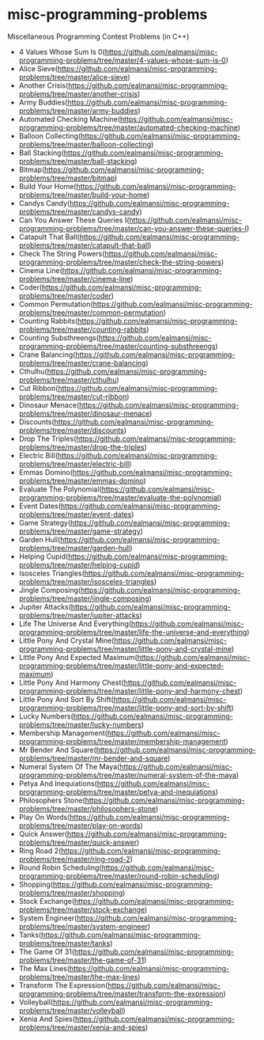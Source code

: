 misc-programming-problems
=========================

Miscellaneous Programming Contest Problems (in C++)

* 4 Values Whose Sum Is 0(https://github.com/ealmansi/misc-programming-problems/tree/master/4-values-whose-sum-is-0)
* Alice Sieve(https://github.com/ealmansi/misc-programming-problems/tree/master/alice-sieve)
* Another Crisis(https://github.com/ealmansi/misc-programming-problems/tree/master/another-crisis)
* Army Buddies(https://github.com/ealmansi/misc-programming-problems/tree/master/army-buddies)
* Automated Checking Machine(https://github.com/ealmansi/misc-programming-problems/tree/master/automated-checking-machine)
* Balloon Collecting(https://github.com/ealmansi/misc-programming-problems/tree/master/balloon-collecting)
* Ball Stacking(https://github.com/ealmansi/misc-programming-problems/tree/master/ball-stacking)
* Bitmap(https://github.com/ealmansi/misc-programming-problems/tree/master/bitmap)
* Build Your Home(https://github.com/ealmansi/misc-programming-problems/tree/master/build-your-home)
* Candys Candy(https://github.com/ealmansi/misc-programming-problems/tree/master/candys-candy)
* Can You Answer These Queries I(https://github.com/ealmansi/misc-programming-problems/tree/master/can-you-answer-these-queries-I)
* Catapult That Ball(https://github.com/ealmansi/misc-programming-problems/tree/master/catapult-that-ball)
* Check The String Powers(https://github.com/ealmansi/misc-programming-problems/tree/master/check-the-string-powers)
* Cinema Line(https://github.com/ealmansi/misc-programming-problems/tree/master/cinema-line)
* Coder(https://github.com/ealmansi/misc-programming-problems/tree/master/coder)
* Common Permutation(https://github.com/ealmansi/misc-programming-problems/tree/master/common-permutation)
* Counting Rabbits(https://github.com/ealmansi/misc-programming-problems/tree/master/counting-rabbits)
* Counting Substhreengs(https://github.com/ealmansi/misc-programming-problems/tree/master/counting-substhreengs)
* Crane Balancing(https://github.com/ealmansi/misc-programming-problems/tree/master/crane-balancing)
* Cthulhu(https://github.com/ealmansi/misc-programming-problems/tree/master/cthulhu)
* Cut Ribbon(https://github.com/ealmansi/misc-programming-problems/tree/master/cut-ribbon)
* Dinosaur Menace(https://github.com/ealmansi/misc-programming-problems/tree/master/dinosaur-menace)
* Discounts(https://github.com/ealmansi/misc-programming-problems/tree/master/discounts)
* Drop The Triples(https://github.com/ealmansi/misc-programming-problems/tree/master/drop-the-triples)
* Electric Bill(https://github.com/ealmansi/misc-programming-problems/tree/master/electric-bill)
* Emmas Domino(https://github.com/ealmansi/misc-programming-problems/tree/master/emmas-domino)
* Evaluate The Polynomial(https://github.com/ealmansi/misc-programming-problems/tree/master/evaluate-the-polynomial)
* Event Dates(https://github.com/ealmansi/misc-programming-problems/tree/master/event-dates)
* Game Strategy(https://github.com/ealmansi/misc-programming-problems/tree/master/game-strategy)
* Garden Hull(https://github.com/ealmansi/misc-programming-problems/tree/master/garden-hull)
* Helping Cupid(https://github.com/ealmansi/misc-programming-problems/tree/master/helping-cupid)
* Isosceles Triangles(https://github.com/ealmansi/misc-programming-problems/tree/master/isosceles-triangles)
* Jingle Composing(https://github.com/ealmansi/misc-programming-problems/tree/master/jingle-composing)
* Jupiter Attacks(https://github.com/ealmansi/misc-programming-problems/tree/master/jupiter-attacks)
* Life The Universe And Everything(https://github.com/ealmansi/misc-programming-problems/tree/master/life-the-universe-and-everything)
* Little Pony And Crystal Mine(https://github.com/ealmansi/misc-programming-problems/tree/master/little-pony-and-crystal-mine)
* Little Pony And Expected Maximum(https://github.com/ealmansi/misc-programming-problems/tree/master/little-pony-and-expected-maximum)
* Little Pony And Harmony Chest(https://github.com/ealmansi/misc-programming-problems/tree/master/little-pony-and-harmony-chest)
* Little Pony And Sort By Shift(https://github.com/ealmansi/misc-programming-problems/tree/master/little-pony-and-sort-by-shift)
* Lucky Numbers(https://github.com/ealmansi/misc-programming-problems/tree/master/lucky-numbers)
* Membership Management(https://github.com/ealmansi/misc-programming-problems/tree/master/membership-management)
* Mr Bender And Square(https://github.com/ealmansi/misc-programming-problems/tree/master/mr-bender-and-square)
* Numeral System Of The Maya(https://github.com/ealmansi/misc-programming-problems/tree/master/numeral-system-of-the-maya)
* Petya And Inequiations(https://github.com/ealmansi/misc-programming-problems/tree/master/petya-and-inequiations)
* Philosophers Stone(https://github.com/ealmansi/misc-programming-problems/tree/master/philosophers-stone)
* Play On Words(https://github.com/ealmansi/misc-programming-problems/tree/master/play-on-words)
* Quick Answer(https://github.com/ealmansi/misc-programming-problems/tree/master/quick-answer)
* Ring Road 2(https://github.com/ealmansi/misc-programming-problems/tree/master/ring-road-2)
* Round Robin Scheduling(https://github.com/ealmansi/misc-programming-problems/tree/master/round-robin-scheduling)
* Shopping(https://github.com/ealmansi/misc-programming-problems/tree/master/shopping)
* Stock Exchange(https://github.com/ealmansi/misc-programming-problems/tree/master/stock-exchange)
* System Engineer(https://github.com/ealmansi/misc-programming-problems/tree/master/system-engineer)
* Tanks(https://github.com/ealmansi/misc-programming-problems/tree/master/tanks)
* The Game Of 31(https://github.com/ealmansi/misc-programming-problems/tree/master/the-game-of-31)
* The Max Lines(https://github.com/ealmansi/misc-programming-problems/tree/master/the-max-lines)
* Transform The Expression(https://github.com/ealmansi/misc-programming-problems/tree/master/transform-the-expression)
* Volleyball(https://github.com/ealmansi/misc-programming-problems/tree/master/volleyball)
* Xenia And Spies(https://github.com/ealmansi/misc-programming-problems/tree/master/xenia-and-spies)
